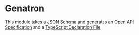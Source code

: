 # Genatron

This module takes a [JSON Schema](http://json-schema.org/) and generates an [Open API Specification](https://swagger.io/specification/) and a [TypeScript Declaration File](https://www.typescriptlang.org/docs/handbook/declaration-files/introduction.html)


